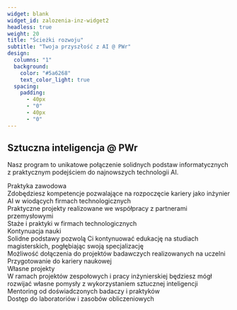 ```yaml
---
widget: blank
widget_id: zalozenia-inz-widget2
headless: true
weight: 20
title: "Ścieżki rozwoju"
subtitle: "Twoja przyszłość z AI @ PWr"
design:
  columns: "1"
  background:
    color: "#5a6268"
    text_color_light: true
  spacing:
    padding:
      - 40px
      - "0"
      - 40px
      - "0"
---
```


## Sztuczna inteligencja @ PWr 

Nasz program to unikatowe połączenie solidnych podstaw informatycznych z praktycznym podejściem do najnowszych technologii AI.

<div class="block-container">
  <div class="block-group">
    <div class="block-heading">Praktyka zawodowa</div>
    <div class="block-courses">
      <div class="block-course">
        Zdobędziesz kompetencje pozwalające na rozpoczęcie kariery jako inżynier AI w wiodących firmach technologicznych
      </div>
      <div class="block-course">
        Praktyczne projekty realizowane we współpracy z partnerami przemysłowymi
      </div>
      <div class="block-course">
        Staże i praktyki w firmach technologicznych
      </div>
    </div>
  </div>
  
  <div class="block-group">
    <div class="block-heading">Kontynuacja nauki</div>
    <div class="block-courses">
      <div class="block-course">
        Solidne podstawy pozwolą Ci kontynuować edukację na studiach magisterskich, pogłębiając swoją specjalizację
      </div>
      <div class="block-course">
        Możliwość dołączenia do projektów badawczych realizowanych na uczelni
      </div>
      <div class="block-course">
        Przygotowanie do kariery naukowej
      </div>
    </div>
  </div>
  
  <div class="block-group">
    <div class="block-heading">Własne projekty</div>
    <div class="block-courses">
      <div class="block-course">
        W ramach projektów zespołowych i pracy inżynierskiej będziesz mógł rozwijać własne pomysły z wykorzystaniem sztucznej inteligencji
      </div>
      <div class="block-course">
        Mentoring od doświadczonych badaczy i praktyków
      </div>
      <div class="block-course">
        Dostęp do laboratoriów i zasobów obliczeniowych
      </div>
    </div>
  </div>
</div> 